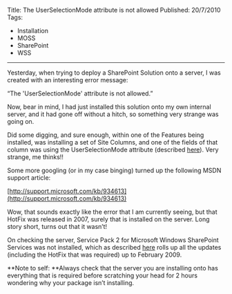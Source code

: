 Title: The UserSelectionMode attribute is not allowed
Published: 20/7/2010
Tags:
- Installation
- MOSS
- SharePoint
- WSS
---

Yesterday, when trying to deploy a SharePoint Solution onto a server, I was created with an interesting error message:

“The 'UserSelectionMode' attribute is not allowed.”

Now, bear in mind, I had just installed this solution onto my own internal server, and it had gone off without a hitch, so something very strange was going on.

Did some digging, and sure enough, within one of the Features being installed, was installing a set of Site Columns, and one of the fields of that column was using the UserSelectionMode attribute (described [here](http://msdn.microsoft.com/en-us/library/ms437580.aspx)). Very strange, me thinks!!

Some more googling (or in my case binging) turned up the following MSDN support article:

[http://support.microsoft.com/kb/934613](http://support.microsoft.com/kb/934613)

Wow, that sounds exactly like the error that I am currently seeing, but that HotFix was released in 2007, surely that is installed on the server. Long story short, turns out that it wasn’t! 

On checking the server, Service Pack 2 for Microsoft Windows SharePoint Services was not installed, which as described [here](http://support.microsoft.com/kb/953338) rolls up all the updates (including the HotFix that was required) up to February 2009.

**Note to self: **Always check that the server you are installing onto has everything that is required before scratching your head for 2 hours wondering why your package isn’t installing.
